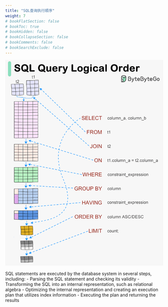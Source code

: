 ```yaml
---
title: "SQL查询执行顺序"
weight: 7
# bookFlatSection: false
# bookToc: true
# bookHidden: false
# bookCollapseSection: false
# bookComments: false
# bookSearchExclude: false
---
```


![扩展数据库的7种策略](/img/db/theory/sql-query-logical-order.gif)

SQL statements are executed by the database system in several steps, including:
\- Parsing the SQL statement and checking its validity
\- Transforming the SQL into an internal representation, such as relational algebra
\- Optimizing the internal representation and creating an execution plan that utilizes index information
\- Executing the plan and returning the results